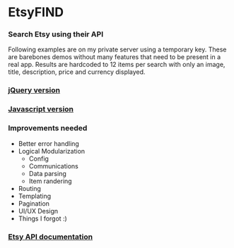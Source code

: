 # EtsyFIND
### Search Etsy using their API

Following examples are on my private server using a temporary key.  These are barebones demos without many features that need to be present in a real app.  Results are hardcoded to 12 items per search with only an image, title, description, price and currency displayed.

### [jQuery version][v1]

### [Javascript version][v2]

### Improvements needed
- Better error handling
- Logical Modularization
  - Config
  - Communications
  - Data parsing
  - Item randering
- Routing
- Templating
- Pagination
- UI/UX Design
- Things I forgot :)

### [Etsy API documentation][docs]

[v1]: <http://intfactor.com/etsy/index.html>
[v2]: <http://intfactor.com/etsy/index2.html>
[docs]: <https://www.etsy.com/developers/documentation/>